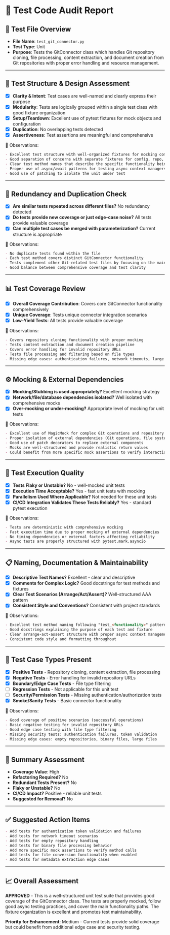 # 🧪 Test Code Audit Report

## 📌 **Test File Overview**

* **File Name**: `test_git_connector.py`
* **Test Type**: Unit
* **Purpose**: Tests the GitConnector class which handles Git repository cloning, file processing, content extraction, and document creation from Git repositories with proper error handling and resource management.

---

## 🧱 **Test Structure & Design Assessment**

* [x] **Clarity & Intent**: Test cases are well-named and clearly express their purpose
* [x] **Modularity**: Tests are logically grouped within a single test class with good fixture organization
* [x] **Setup/Teardown**: Excellent use of pytest fixtures for mock objects and configuration
* [x] **Duplication**: No overlapping tests detected
* [x] **Assertiveness**: Test assertions are meaningful and comprehensive

📝 Observations:

```markdown
- Excellent test structure with well-organized fixtures for mocking complex dependencies
- Good separation of concerns with separate fixtures for config, repo, and git operations
- Clear test method names that describe the specific functionality being tested
- Proper use of async/await patterns for testing async context managers
- Good use of patching to isolate the unit under test
```

---

## 🔁 **Redundancy and Duplication Check**

* [x] **Are similar tests repeated across different files?** No redundancy detected
* [x] **Do tests provide new coverage or just edge-case noise?** All tests provide valuable coverage
* [x] **Can multiple test cases be merged with parameterization?** Current structure is appropriate

📝 Observations:

```markdown
- No duplicate tests found within the file
- Each test method covers distinct GitConnector functionality
- Tests complement other Git-related test files by focusing on the main connector class
- Good balance between comprehensive coverage and test clarity
```

---

## 📊 **Test Coverage Review**

* [x] **Overall Coverage Contribution**: Covers core GitConnector functionality comprehensively
* [x] **Unique Coverage**: Tests unique connector integration scenarios
* [x] **Low-Yield Tests**: All tests provide valuable coverage

📝 Observations:

```markdown
- Covers repository cloning functionality with proper mocking
- Tests content extraction and document creation pipeline
- Covers error handling for invalid repository URLs
- Tests file processing and filtering based on file types
- Missing edge cases: authentication failures, network timeouts, large repositories
```

---

## ⚙️ **Mocking & External Dependencies**

* [x] **Mocking/Stubbing is used appropriately?** Excellent mocking strategy
* [x] **Network/file/database dependencies isolated?** Well isolated with comprehensive mocks
* [x] **Over-mocking or under-mocking?** Appropriate level of mocking for unit tests

📝 Observations:

```markdown
- Excellent use of MagicMock for complex Git operations and repository objects
- Proper isolation of external dependencies (Git operations, file system)
- Good use of patch decorators to replace external components
- Mocks are well-structured and provide realistic return values
- Could benefit from more specific mock assertions to verify interactions
```

---

## 🚦 **Test Execution Quality**

* [x] **Tests Flaky or Unstable?** No - well-mocked unit tests
* [x] **Execution Time Acceptable?** Yes - fast unit tests with mocking
* [x] **Parallelism Used Where Applicable?** Not needed for these unit tests
* [x] **CI/CD Integration Validates These Tests Reliably?** Yes - standard pytest execution

📝 Observations:

```markdown
- Tests are deterministic with comprehensive mocking
- Fast execution time due to proper mocking of external dependencies
- No timing dependencies or external factors affecting reliability
- Async tests are properly structured with pytest.mark.asyncio
```

---

## 📋 **Naming, Documentation & Maintainability**

* [x] **Descriptive Test Names?** Excellent - clear and descriptive
* [x] **Comments for Complex Logic?** Good docstrings for test methods and fixtures
* [x] **Clear Test Scenarios (Arrange/Act/Assert)?** Well-structured AAA pattern
* [x] **Consistent Style and Conventions?** Consistent with project standards

📝 Observations:

```markdown
- Excellent test method naming following "test_<functionality>" pattern
- Good docstrings explaining the purpose of each test and fixture
- Clear arrange-act-assert structure with proper async context management
- Consistent code style and formatting throughout
```

---

## 🧪 **Test Case Types Present**

* [x] **Positive Tests** - Repository cloning, content extraction, file processing
* [x] **Negative Tests** - Error handling for invalid repository URLs
* [x] **Boundary/Edge Case Tests** - File type filtering
* [ ] **Regression Tests** - Not applicable for this unit test
* [ ] **Security/Permission Tests** - Missing authentication/authorization tests
* [x] **Smoke/Sanity Tests** - Basic connector functionality

📝 Observations:

```markdown
- Good coverage of positive scenarios (successful operations)
- Basic negative testing for invalid repository URLs
- Good edge case testing with file type filtering
- Missing security tests: authentication failures, token validation
- Missing edge cases: empty repositories, binary files, large files
```

---

## 🏁 **Summary Assessment**

* **Coverage Value**: High
* **Refactoring Required?** No
* **Redundant Tests Present?** No
* **Flaky or Unstable?** No
* **CI/CD Impact?** Positive - reliable unit tests
* **Suggested for Removal?** No

---

## ✅ Suggested Action Items

```markdown
- Add tests for authentication token validation and failures
- Add tests for network timeout scenarios
- Add tests for empty repository handling
- Add tests for binary file processing behavior
- Add more specific mock assertions to verify method calls
- Add tests for file conversion functionality when enabled
- Add tests for metadata extraction edge cases
```

---

## 📈 **Overall Assessment**

**APPROVED** - This is a well-structured unit test suite that provides good coverage of the GitConnector class. The tests are properly mocked, follow good async testing practices, and cover the main functionality paths. The fixture organization is excellent and promotes test maintainability.

**Priority for Enhancement**: Medium - Current tests provide solid coverage but could benefit from additional edge case and security testing.
